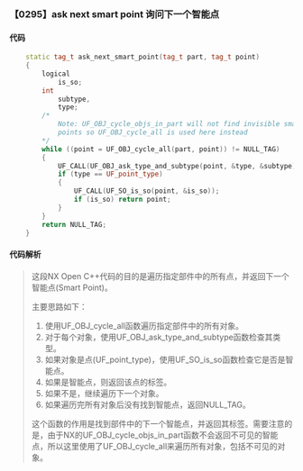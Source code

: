 ### 【0295】ask next smart point 询问下一个智能点

#### 代码

```cpp
    static tag_t ask_next_smart_point(tag_t part, tag_t point)  
    {  
        logical  
            is_so;  
        int  
            subtype,  
            type;  
        /*  
            Note: UF_OBJ_cycle_objs_in_part will not find invisible smart  
            points so UF_OBJ_cycle_all is used here instead  
        */  
        while ((point = UF_OBJ_cycle_all(part, point)) != NULL_TAG)  
        {  
            UF_CALL(UF_OBJ_ask_type_and_subtype(point, &type, &subtype));  
            if (type == UF_point_type)  
            {  
                UF_CALL(UF_SO_is_so(point, &is_so));  
                if (is_so) return point;  
            }  
        }  
        return NULL_TAG;  
    }

```

#### 代码解析

> 这段NX Open C++代码的目的是遍历指定部件中的所有点，并返回下一个智能点(Smart Point)。
>
> 主要思路如下：
>
> 1. 使用UF_OBJ_cycle_all函数遍历指定部件中的所有对象。
> 2. 对于每个对象，使用UF_OBJ_ask_type_and_subtype函数检查其类型。
> 3. 如果对象是点(UF_point_type)，使用UF_SO_is_so函数检查它是否是智能点。
> 4. 如果是智能点，则返回该点的标签。
> 5. 如果不是，继续遍历下一个对象。
> 6. 如果遍历完所有对象后没有找到智能点，返回NULL_TAG。
>
> 这个函数的作用是找到部件中的下一个智能点，并返回其标签。需要注意的是，由于NX的UF_OBJ_cycle_objs_in_part函数不会返回不可见的智能点，所以这里使用了UF_OBJ_cycle_all来遍历所有对象，包括不可见的对象。
>

